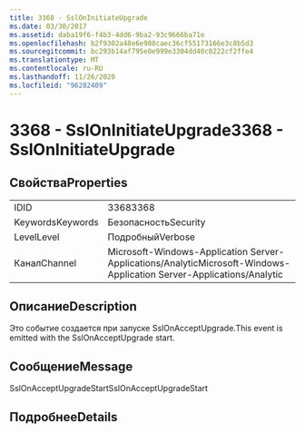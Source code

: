 ```yaml
---
title: 3368 - SslOnInitiateUpgrade
ms.date: 03/30/2017
ms.assetid: daba19f6-f4b3-4dd6-9ba2-93c9666ba71e
ms.openlocfilehash: b2f9302a48e6e988caec36cf55173166e3c8b5d3
ms.sourcegitcommit: bc293b14af795e0e999e3304dd40c0222cf2ffe4
ms.translationtype: MT
ms.contentlocale: ru-RU
ms.lasthandoff: 11/26/2020
ms.locfileid: "96282409"
---
```

# <a name="3368---ssloninitiateupgrade"></a><span data-ttu-id="4f5b1-102">3368 - SslOnInitiateUpgrade</span><span class="sxs-lookup"><span data-stu-id="4f5b1-102">3368 - SslOnInitiateUpgrade</span></span>

## <a name="properties"></a><span data-ttu-id="4f5b1-103">Свойства</span><span class="sxs-lookup"><span data-stu-id="4f5b1-103">Properties</span></span>  
  
|||  
|-|-|  
|<span data-ttu-id="4f5b1-104">ID</span><span class="sxs-lookup"><span data-stu-id="4f5b1-104">ID</span></span>|<span data-ttu-id="4f5b1-105">3368</span><span class="sxs-lookup"><span data-stu-id="4f5b1-105">3368</span></span>|  
|<span data-ttu-id="4f5b1-106">Keywords</span><span class="sxs-lookup"><span data-stu-id="4f5b1-106">Keywords</span></span>|<span data-ttu-id="4f5b1-107">Безопасность</span><span class="sxs-lookup"><span data-stu-id="4f5b1-107">Security</span></span>|  
|<span data-ttu-id="4f5b1-108">Level</span><span class="sxs-lookup"><span data-stu-id="4f5b1-108">Level</span></span>|<span data-ttu-id="4f5b1-109">Подробный</span><span class="sxs-lookup"><span data-stu-id="4f5b1-109">Verbose</span></span>|  
|<span data-ttu-id="4f5b1-110">Канал</span><span class="sxs-lookup"><span data-stu-id="4f5b1-110">Channel</span></span>|<span data-ttu-id="4f5b1-111">Microsoft-Windows-Application Server-Applications/Analytic</span><span class="sxs-lookup"><span data-stu-id="4f5b1-111">Microsoft-Windows-Application Server-Applications/Analytic</span></span>|  
  
## <a name="description"></a><span data-ttu-id="4f5b1-112">Описание</span><span class="sxs-lookup"><span data-stu-id="4f5b1-112">Description</span></span>  

 <span data-ttu-id="4f5b1-113">Это событие создается при запуске SslOnAcceptUpgrade.</span><span class="sxs-lookup"><span data-stu-id="4f5b1-113">This event is emitted with the SslOnAcceptUpgrade start.</span></span>  
  
## <a name="message"></a><span data-ttu-id="4f5b1-114">Сообщение</span><span class="sxs-lookup"><span data-stu-id="4f5b1-114">Message</span></span>  

 <span data-ttu-id="4f5b1-115">SslOnAcceptUpgradeStart</span><span class="sxs-lookup"><span data-stu-id="4f5b1-115">SslOnAcceptUpgradeStart</span></span>  
  
## <a name="details"></a><span data-ttu-id="4f5b1-116">Подробнее</span><span class="sxs-lookup"><span data-stu-id="4f5b1-116">Details</span></span>
